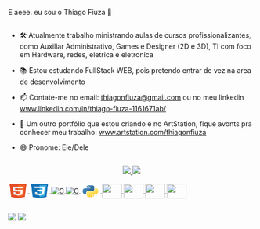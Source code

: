 E aeee. eu sou o Thiago Fiuza 👋

##

- 🛠 Atualmente trabalho ministrando aulas de cursos profissionalizantes, como Auxiliar Administrativo, Games e Designer (2D e 3D), TI com foco em Hardware, redes, eletrica e eletronica

- 📚 Estou estudando FullStack WEB, pois pretendo entrar de vez na area de desenvolvimento

- 📫 Contate-me no email: thiagonfiuza@gmail.com ou no meu linkedin www.linkedin.com/in/thiago-fiuza-1161671ab/

- 🎨 Um outro portfólio que estou criando é no ArtStation, fique avonts pra conhecer meu trabalho: www.artstation.com/thiagonfiuza

- 😄 Pronome: Ele/Dele

##

<div align="center">
  <a href="https://github.com/thiagonfiuza">
  <img height="150em" src="https://github-readme-stats.vercel.app/api?username=thiagonfiuza&show_icons=true&theme=merko&include_all_commits=true&count_private=true"/>
  <img height="150em" src="https://github-readme-stats.vercel.app/api/top-langs/?username=thiagonfiuza&layout=compact&langs_count=7&theme=merko"/>
</div>
  
  
  <div style="display: inline_block"><br>
    <img align="center" height="30" width="40" 
        src="https://raw.githubusercontent.com/devicons/devicon/master/icons/html5/html5-original.svg">
    <img align="center" height="30" width="40" 
        src="https://raw.githubusercontent.com/devicons/devicon/master/icons/css3/css3-original.svg">
    <img align="center" alt="C" height="30" width="40" 
        src="https://cdn.jsdelivr.net/gh/devicons/devicon/icons/c/c-original.svg">
    <img align="center" alt="C" height="30" width="40" 
        src="https://cdn.jsdelivr.net/gh/devicons/devicon/icons/cplusplus/cplusplus-original.svg">
    <img align="center" height="30" width="40" 
        src="https://raw.githubusercontent.com/devicons/devicon/master/icons/python/python-original.svg">
    <img align="center" height="30" width="40" 
        src="https://cdn.jsdelivr.net/gh/devicons/devicon/icons/blender/blender-original.svg">
    <img align="center" height="30" width="40" 
        src="https://cdn.jsdelivr.net/gh/devicons/devicon/icons/photoshop/photoshop-line.svg">
    <img align="center" height="30" width="40" 
        src="https://cdn.jsdelivr.net/gh/devicons/devicon/icons/arduino/arduino-original-wordmark.svg">
    <img align="center" height="30" width="40" 
        src="https://cdn.jsdelivr.net/gh/devicons/devicon/icons/linux/linux-original.svg">
    </div>
  
  ##
  
  <div>
 <a href = "mailto:thiagonfiuza@gmail.com"><img src="https://img.shields.io/badge/Gmail-D14836?style=for-the-badge&logo=gmail&logoColor=white" target="_blank"></a>    
  <a href="https://www.linkedin.com/in/thiago-fiuza-1161671ab/" target="_blank"><img src="https://img.shields.io/badge/-LinkedIn-%230077B5?style=for-the-badge&logo=linkedin&logoColor=white" target="_blank"></a> 
  </div>
  
  ##
  
  
